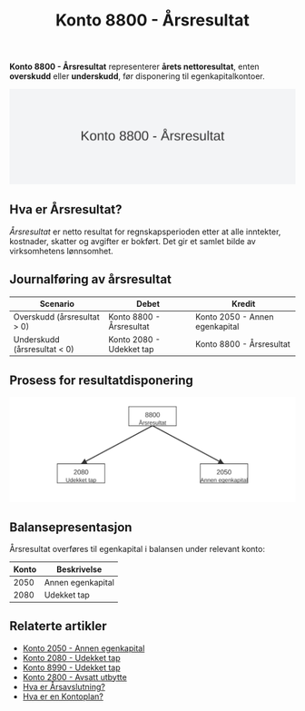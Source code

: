 ﻿---
title: "Konto 8800 - Årsresultat"
meta_title: "8800-arsresultat"
meta_description: '**Konto 8800 - Årsresultat** representerer **årets nettoresultat**, enten **overskudd** eller **underskudd**, før disponering til egenkapitalkontoer.'
slug: 8800-arsresultat
type: blog
layout: pages/single
---

**Konto 8800 - Årsresultat** representerer **årets nettoresultat**, enten **overskudd** eller **underskudd**, før disponering til egenkapitalkontoer.

![Illustrasjon av konto 8800 årsresultat](8800-arsresultat-image.svg)

## Hva er Årsresultat?

*Årsresultat* er netto resultat for regnskapsperioden etter at alle inntekter, kostnader, skatter og avgifter er bokført. Det gir et samlet bilde av virksomhetens lønnsomhet.

## Journalføring av årsresultat

| Scenario                             | Debet                           | Kredit                          |
|--------------------------------------|---------------------------------|---------------------------------|
| Overskudd (årsresultat > 0)          | Konto 8800 - Årsresultat        | Konto 2050 - Annen egenkapital  |
| Underskudd (årsresultat < 0)         | Konto 2080 - Udekket tap         | Konto 8800 - Årsresultat        |

## Prosess for resultatdisponering

![Prosess for resultatdisponering](resultatdisponering.svg)

## Balansepresentasjon

Årsresultat overføres til egenkapital i balansen under relevant konto:

| Konto | Beskrivelse            |
|-------|------------------------|
| 2050  | Annen egenkapital      |
| 2080  | Udekket tap            |

## Relaterte artikler

* [Konto 2050 - Annen egenkapital](/blogs/kontoplan/2050-annen-egenkapital "Konto 2050 - Annen egenkapital: Annen egenkapital i Norsk Standard Kontoplan")
* [Konto 2080 - Udekket tap](/blogs/kontoplan/2080-udekket-tap "Konto 2080 - Udekket tap: Udekket tap i Norsk Standard Kontoplan")
* [Konto 8990 - Udekket tap](/blogs/kontoplan/8990-udekket-tap "Konto 8990 - Udekket tap: Lukking av underskudd i resultatdisponeringen")
* [Konto 2800 - Avsatt utbytte](/blogs/kontoplan/2800-avsatt-utbytte "Konto 2800 - Avsatt utbytte: Avsetning av utbytte som kortsiktig gjeld i Norsk Standard Kontoplan")
* [Hva er Årsavslutning?](/blogs/regnskap/hva-er-aarsavslutning "Hva er Årsavslutning? En Guide til Årsavslutning i Regnskap")
* [Hva er en Kontoplan?](/blogs/regnskap/hva-er-kontoplan "Hva er en Kontoplan? Komplett Guide til Kontoplaner i Norsk Regnskap")






